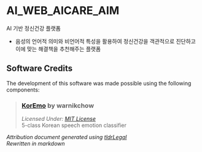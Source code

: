 # AI_WEB_AICARE_AIM
AI 기반 정신건강 플랫폼
- 음성의 언어적 의미와 비언어적 특성을 활용하여 정신건강을 객관적으로 진단하고 이에 맞는 해결책을 추천해주는 플랫폼

## Software Credits

The development of this software was made possible using the following components:

> ### [KorEmo](https://github.com/warnikchow/koremo) by **warnikchow**
>
> *Licensed Under: [MIT License](http://www.tldrlegal.com/license/mit-license)*
> <br> 5-class Korean speech emotion classifier

*Attribution document generated using [tldrLegal](http://www.tldrlegal.com)*
<br> *Rewritten in markdown*